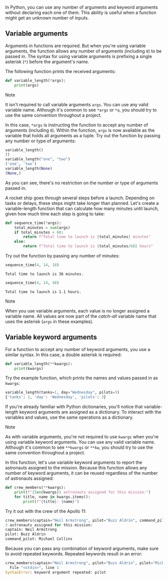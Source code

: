 In Python, you can use any number of arguments and keyword arguments without declaring each one of them. This ability is useful when a function might get an unknown number of inputs. 

## Variable arguments

Arguments in functions are required. But when you're using variable arguments, the function allows any number of arguments (including `0`) to be passed in. The syntax for using variable arguments is prefixing a single asterisk (`*`) before the argument's name.

The following function prints the received arguments:

```python
def variable_length(*args):
    print(args)
```

> [!NOTE]
> It isn't required to call variable arguments `args`. You can use any valid variable name. Although it's common to see `*args` or `*a`, you should try to use the same convention throughout a project.

In this case, `*args` is instructing the function to accept any number of arguments (including `0`). Within the function, `args` is now available as the variable that holds all arguments as a tuple. Try out the function by passing any number or type of arguments: 

```python
variable_length()
()
variable_length("one", "two")
('one', 'two')
variable_length(None)
(None,)
```

As you can see, there's no restriction on the number or type of arguments passed in.

A rocket ship goes through several steps before a launch. Depending on tasks or delays, these steps might take longer than planned. Let's create a variable-length function that can calculate how many minutes until launch, given how much time each step is going to take:

```python
def sequence_time(*args):
    total_minutes = sum(args)
    if total_minutes < 60:
        return f"Total time to launch is {total_minutes} minutes"
    else:
        return f"Total time to launch is {total_minutes/60} hours"
```

Try out the function by passing any number of minutes:

```python
sequence_time(4, 14, 18)
```

```Output
Total time to launch is 36 minutes.
```

```python
sequence_time(4, 14, 48)
```

```Output
Total time to launch is 1.1 hours.
```

> [!NOTE]
> When you use variable arguments, each value is no longer assigned a variable name. All values are now part of the _catch-all_ variable name that uses the asterisk (`args` in these examples).

## Variable keyword arguments

For a function to accept any number of keyword arguments, you use a similar syntax. In this case, a double asterisk is required:

```python
def variable_length(**kwargs):
    print(kwargs)
```

Try the example function, which prints the names and values passed in as `kwargs`:

```python
variable_length(tanks=1, day="Wednesday", pilots=3)
{'tanks': 1, 'day': 'Wednesday', 'pilots': 3}
```

If you're already familiar with Python dictionaries, you'll notice that variable-length keyword arguments are assigned as a dictionary. To interact with the variables and values, use the same operations as a dictionary.

> [!NOTE]
> As with variable arguments, you're not required to use `kwargs` when you're using variable keyword arguments. You can use any valid variable name. Although it's common to see `**kwargs` or `**kw`, you should try to use the same convention throughout a project.

In this function, let's use variable keyword arguments to report the astronauts assigned to the mission. Because this function allows any number of keyword arguments, it can be reused regardless of the number of astronauts assigned:

```python
def crew_members(**kwargs):
    print(f"{len(kwargs)} astronauts assigned for this mission:")
    for title, name in kwargs.items():
        print(f"{title}: {name}")
```

Try it out with the crew of the Apollo 11:

```python
crew_members(captain="Neil Armstrong", pilot="Buzz Aldrin", command_pilot="Michael Collins")
3 astronauts assigned for this mission:
captain: Neil Armstrong
pilot: Buzz Aldrin
command_pilot: Michael Collins
```

Because you can pass any combination of keyword arguments, make sure to avoid repeated keywords. Repeated keywords result in an error:

```python
crew_members(captain="Neil Armstrong", pilot="Buzz Aldrin", pilot="Michael Collins")
  File "<stdin>", line 1
SyntaxError: keyword argument repeated: pilot
```
